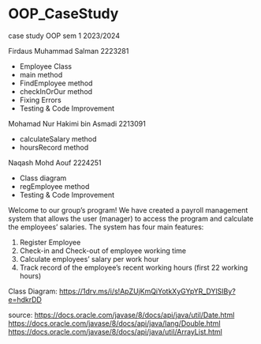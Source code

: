 # OOP_CaseStudy
case study OOP sem 1 2023/2024

Firdaus Muhammad Salman 2223281
- Employee Class
- main method
- FindEmployee method
- checkInOrOur method
- Fixing Errors
- Testing & Code Improvement
  
Mohamad Nur Hakimi bin Asmadi 2213091
- calculateSalary method
- hoursRecord method
  
Naqash Mohd Aouf 2224251
- Class diagram
- regEmployee method
- Testing & Code Improvement

Welcome to our group’s program! We have created a payroll management system that allows the user (manager) to access the program and calculate the employees’ salaries. The system has four main features:

1. Register Employee
2. Check-in and Check-out of employee working time
3. Calculate employees’ salary per work hour
4. Track record of the employee’s recent working hours (first 22 working hours)

Class Diagram: https://1drv.ms/i/s!ApZUjKmQiYotkXyGYpYR_DYlSIBy?e=hdkrDD

source:
https://docs.oracle.com/javase/8/docs/api/java/util/Date.html
https://docs.oracle.com/javase/8/docs/api/java/lang/Double.html
https://docs.oracle.com/javase/8/docs/api/java/util/ArrayList.html
